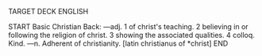 TARGET DECK
ENGLISH

START
Basic
Christian
Back: —adj. 1 of christ's teaching. 2 believing in or following the religion of christ. 3 showing the associated qualities. 4 colloq. Kind. —n. Adherent of christianity. [latin christianus of *christ]
END
